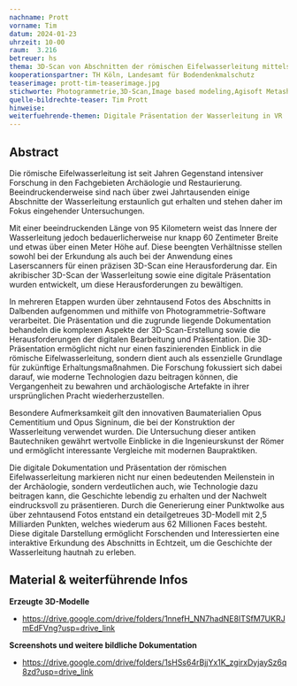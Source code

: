 ```yaml
---
nachname: Prott
vorname: Tim
datum: 2024-01-23
uhrzeit: 10-00
raum:  3.216
betreuer: hs
thema: 3D-Scan von Abschnitten der römischen Eifelwasserleitung mittels Structure from Motion Verfahren / image based modeling
kooperationspartner: TH Köln, Landesamt für Bodendenkmalschutz
teaserimage: prott-tim-teaserimage.jpg
stichworte: Photogrammetrie,3D-Scan,Image based modeling,Agisoft Metashape,Structure from Motion(SfM)
quelle-bildrechte-teaser: Tim Prott
hinweise: 
weiterfuehrende-themen: Digitale Präsentation der Wasserleitung in VR | Evaluation der Qualität von 3D-Scans | Erstellung einer Metrik sowie eines Leitfadens bei der Arbeit mit Photogrammetrie | Entwicklung einer VR/AR-Anwendung für Bildungszwecke | Erstellung eines VR Videos aus dem erzeugten Modell
---
```


## Abstract

Die römische Eifelwasserleitung ist seit Jahren Gegenstand intensiver Forschung in den Fachgebieten Archäologie und Restaurierung. Beeindruckenderweise sind nach über zwei Jahrtausenden einige Abschnitte der Wasserleitung erstaunlich gut erhalten und stehen daher im Fokus eingehender Untersuchungen.

Mit einer beeindruckenden Länge von 95 Kilometern weist das Innere der Wasserleitung jedoch bedauerlicherweise nur knapp 60 Zentimeter Breite und etwas über einen Meter Höhe auf. Diese beengten Verhältnisse stellen sowohl bei der Erkundung als auch bei der Anwendung eines Laserscanners für einen präzisen 3D-Scan eine Herausforderung dar. Ein akribischer 3D-Scan der Wasserleitung sowie eine digitale Präsentation wurden entwickelt, um diese Herausforderungen zu bewältigen.

In mehreren Etappen wurden über zehntausend Fotos des Abschnitts in Dalbenden aufgenommen und mithilfe von Photogrammetrie-Software verarbeitet. Die Präsentation und die zugrunde liegende Dokumentation behandeln die komplexen Aspekte der 3D-Scan-Erstellung sowie die Herausforderungen der digitalen Bearbeitung und Präsentation. Die 3D-Präsentation ermöglicht nicht nur einen faszinierenden Einblick in die römische Eifelwasserleitung, sondern dient auch als essenzielle Grundlage für zukünftige Erhaltungsmaßnahmen. Die Forschung fokussiert sich dabei darauf, wie moderne Technologien dazu beitragen können, die Vergangenheit zu bewahren und archäologische Artefakte in ihrer ursprünglichen Pracht wiederherzustellen.

Besondere Aufmerksamkeit gilt den innovativen Baumaterialien Opus Cementitium und Opus Signinum, die bei der Konstruktion der Wasserleitung verwendet wurden. Die Untersuchung dieser antiken Bautechniken gewährt wertvolle Einblicke in die Ingenieurskunst der Römer und ermöglicht interessante Vergleiche mit modernen Baupraktiken.

Die digitale Dokumentation und Präsentation der römischen Eifelwasserleitung markieren nicht nur einen bedeutenden Meilenstein in der Archäologie, sondern verdeutlichen auch, wie Technologie dazu beitragen kann, die Geschichte lebendig zu erhalten und der Nachwelt eindrucksvoll zu präsentieren. Durch die Generierung einer Punktwolke aus über zehntausend Fotos entstand ein detailgetreues 3D-Modell mit 2,5 Milliarden Punkten, welches wiederum aus 62 Millionen Faces besteht. Diese digitale Darstellung ermöglicht Forschenden und Interessierten eine interaktive Erkundung des Abschnitts in Echtzeit, um die Geschichte der Wasserleitung hautnah zu erleben.

## Material & weiterführende Infos

**Erzeugte 3D-Modelle**
  - https://drive.google.com/drive/folders/1nnefH_NN7hadNE8ITSfM7UKRJmEdFVng?usp=drive_link
  
**Screenshots und weitere bildliche Dokumentation**
  - https://drive.google.com/drive/folders/1sHSs64rBjjYx1K_zgirxDyjaySz6q8zd?usp=drive_link
